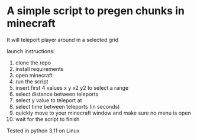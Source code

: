 # A simple script to pregen chunks in minecraft

It will teleport player around in a selected grid

launch instructions:

1. clone the repo
2. install requirements
3. open minecraft
4. run the script
5. insert first 4 values x y x2 y2 to select a range
6. select distance between teleports
7. select y value to teleport at
8. select time between teleports (in seconds)
9. quickly move to your minecraft window and make sure no menu is open
10. wait for the script to finish

Tested in python 3.11 on Linux